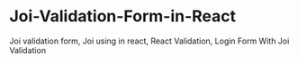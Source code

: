 # Joi-Validation-Form-in-React
Joi validation form, Joi using in react, React Validation, Login Form With Joi Validation
